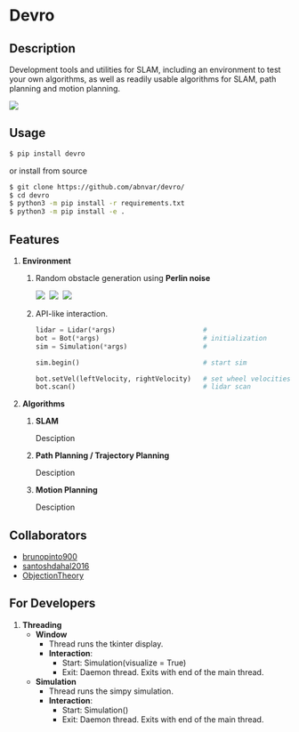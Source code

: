 # Devro #

## Description ##
Development tools and utilities for SLAM, including an environment to test your own algorithms, as well as readily usable algorithms for SLAM, path planning and motion planning.

<img src="https://raw.githubusercontent.com/abnvar/devro/master/res/envwithlidar.gif" />

## Usage ##

```bash
$ pip install devro
```

or install from source

```bash
$ git clone https://github.com/abnvar/devro/
$ cd devro
$ python3 -m pip install -r requirements.txt
$ python3 -m pip install -e .
```

## Features ##

1. __Environment__
    1. Random obstacle generation using __Perlin noise__

          <kbd>
            <img src="https://raw.githubusercontent.com/abnvar/devro/master/res/randomMaps/map0.png" />
          </kbd>
          <kbd>
            <img src="https://raw.githubusercontent.com/abnvar/devro/master/res/randomMaps/map1.png" />
          </kbd>
          <kbd>
            <img src="https://raw.githubusercontent.com/abnvar/devro/master/res/randomMaps/map2.png" />
          </kbd>

    2. API-like interaction.

          ```python
          lidar = Lidar(*args)                      #
          bot = Bot(*args)                          # initialization
          sim = Simulation(*args)                   #

          sim.begin()                               # start sim

          bot.setVel(leftVelocity, rightVelocity)   # set wheel velocities
          bot.scan()                                # lidar scan
          ```

2. __Algorithms__
    1. __SLAM__

          Desciption

    2. __Path Planning / Trajectory Planning__

          Desciption

    3. __Motion Planning__

          Desciption


## Collaborators ##

- [brunopinto900](https://github.com/brunopinto900)
- [santoshdahal2016](https://github.com/santoshdahal2016)
- [ObjectionTheory](https://github.com/ObjectionTheory)

## For Developers ##

1. __Threading__
   - __Window__
     - Thread runs the tkinter display.
     - __Interaction__:
       - Start: Simulation(visualize = True)
       - Exit: Daemon thread. Exits with end of the main thread.
   - __Simulation__
     - Thread runs the simpy simulation.
     - __Interaction__:
       - Start: Simulation()
       - Exit: Daemon thread. Exits with end of the main thread.
